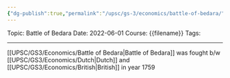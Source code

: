 ```yaml
---
{"dg-publish":true,"permalink":"/upsc/gs-3/economics/battle-of-bedara/","dgHomeLink":true,"dgPassFrontmatter":false}
---
```


Topic: Battle of Bedara
Date: 2022-06-01
Course: {{filename}}
Tags: 

---



[[UPSC/GS3/Economics/Battle of Bedara|Battle of Bedara]] was fought b/w [[UPSC/GS3/Economics/Dutch|Dutch]] and [[UPSC/GS3/Economics/British|British]] in year 1759